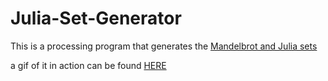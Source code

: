 # Julia-Set-Generator

This is a processing program that generates the [Mandelbrot and Julia sets](https://en.wikipedia.org/wiki/Mandelbrot_set)

a gif of it in action can be found [HERE](https://github.com/bitschiff/Julia-Set-Generator/blob/master/Gif%20of%20Julia%20Set.gif)
